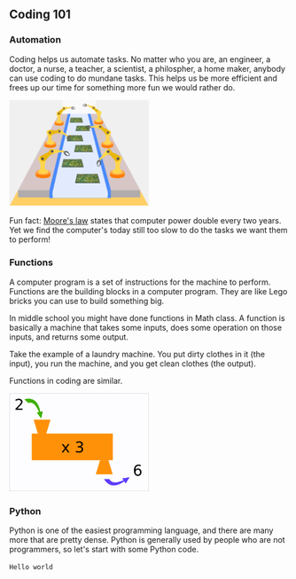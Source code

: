 ## Coding 101

### Automation

Coding helps us automate tasks. No matter who you are, an engineer, a doctor, a nurse, a teacher, a scientist, a philospher, a home maker, anybody can use coding to do mundane tasks. This helps us be more efficient and frees up our time for something more fun we would rather do.

<img style="width:50%;" src="resources/automation.png"/>

Fun fact: [Moore's law](https://en.wikipedia.org/wiki/Moore%27s_law) states that computer power double every two years. Yet we find the computer's today still too slow to do the tasks we want them to perform!

### Functions

A computer program is a set of instructions for the machine to perform. Functions are the building blocks in a computer program. They are like Lego bricks you can use to build something big.

In middle school you might have done functions in Math class. A function is basically a machine that takes some inputs, does some operation on those inputs, and returns some output.

Take the example of a laundry machine. You put dirty clothes in it (the input), you run the machine, and you get clean clothes (the output).

Functions in coding are similar.

<img style="width:50%;" src="resources/function.png"/>


### Python

Python is one of the easiest programming language, and there are many more that are pretty dense. Python is generally used by people who are not programmers, so let's start with some Python code.

`
Hello world
`
